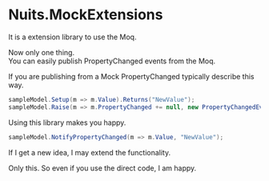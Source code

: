 # Nuits.MockExtensions
It is a extension library to use the Moq.

Now only one thing.  
You can easily publish PropertyChanged events from the Moq.  

If you are publishing from a Mock PropertyChanged typically describe this way.
```cs
sampleModel.Setup(m => m.Value).Returns("NewValue");
sampleModel.Raise(m => m.PropertyChanged += null, new PropertyChangedEventArgs("Value"));
```

Using this library makes you happy.
```cs
sampleModel.NotifyPropertyChanged(m => m.Value, "NewValue");
```

If I get a new idea, I may extend the functionality.

Only this.
So even if you use the direct code, I am happy.
